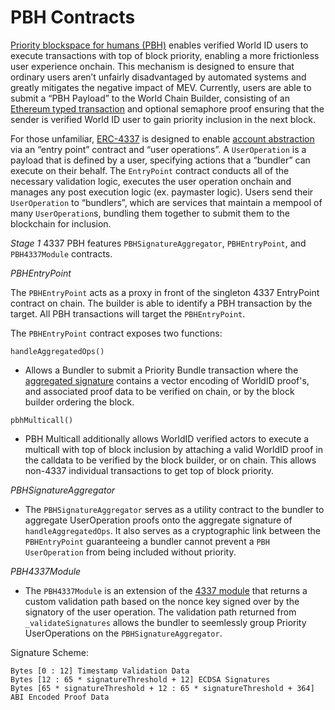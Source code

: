 # PBH Contracts

[Priority blockspace for humans (PBH)](https://github.com/worldcoin/world-chain?tab=readme-ov-file#world-chain-builder) enables verified World ID users to execute transactions with top of block priority, enabling a more frictionless user experience onchain. This mechanism is designed to ensure that ordinary users aren’t unfairly disadvantaged by automated systems and greatly mitigates the negative impact of MEV. Currently, users are able to submit a “PBH Payload” to the World Chain Builder, consisting of an [Ethereum typed transaction](https://eips.ethereum.org/EIPS/eip-2718)  and optional semaphore proof ensuring that the sender is verified World ID user to gain priority inclusion in the next block.

For those unfamiliar, [ERC-4337](https://eips.ethereum.org/EIPS/eip-4337) is designed to enable [account abstraction](https://ethereum.org/en/roadmap/account-abstraction/) via an “entry point” contract and “user operations”. A `UserOperation` is a payload that is defined by a user, specifying actions that a “bundler” can execute on their behalf. The `EntryPoint` contract conducts all of the necessary validation logic, executes the user operation onchain and manages any post execution logic (ex. paymaster logic). Users send their `UserOperation` to “bundlers”, which are services that maintain a mempool of many `UserOperation`s, bundling them together to submit them to the blockchain for inclusion.

*Stage 1* 
4337 PBH features `PBHSignatureAggregator`, `PBHEntryPoint`, and `PBH4337Module` contracts.

*PBHEntryPoint*

The `PBHEntryPoint` acts as a proxy in front of the singleton 4337 EntryPoint contract on chain. The builder is able to identify a PBH transaction by the target. All PBH transactions will target the `PBHEntryPoint`. 

The `PBHEntryPoint` contract exposes two functions:

`handleAggregatedOps()` 
- Allows a Bundler to submit a Priority Bundle transaction where the [aggregated signature](https://github.com/eth-infinitism/account-abstraction/blob/b3bae63bd9bc0ed394dfca8668008213127adb62/contracts/interfaces/IEntryPoint.sol#L144) contains a vector encoding of WorldID proof's, and associated proof data to be verified on chain, or by the block builder ordering the block. 

`pbhMulticall()` 
- PBH Multicall additionally allows WorldID verified actors to execute a multicall with top of block inclusion by attaching a valid WorldID proof in the calldata to be verified by the block builder, or on chain. This allows non-4337 individual transactions to get top of block priority. 

*PBHSignatureAggregator*
- The `PBHSignatureAggregator` serves as a utility contract to the bundler to aggregate UserOperation proofs onto the aggregate signature of `handleAggregatedOps`. It also serves as a cryptographic link between the `PBHEntryPoint` guaranteeing a bundler cannot prevent a `PBH` `UserOperation` from being included without priority.

*PBH4337Module*
- The `PBH4337Module` is an extension of the [4337 module](https://github.com/worldcoin/safe-modules/blob/9abf69ea1df673c1010aeb9bbbc6aa14124ba425/modules/4337/contracts/Safe4337Module.sol) that returns a custom validation path based on the nonce key signed over by the signatory of the user operation. The validation path returned from `_validateSignatures` allows the bundler to seemlessly group Priority UserOperations on the `PBHSignatureAggregator`. 

Signature Scheme:
```
Bytes [0 : 12] Timestamp Validation Data
Bytes [12 : 65 * signatureThreshold + 12] ECDSA Signatures
Bytes [65 * signatureThreshold + 12 : 65 * signatureThreshold + 364] ABI Encoded Proof Data
```


